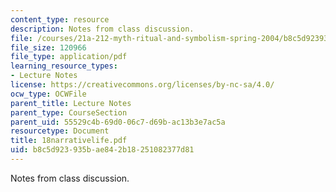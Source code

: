 ```yaml
---
content_type: resource
description: Notes from class discussion.
file: /courses/21a-212-myth-ritual-and-symbolism-spring-2004/b8c5d923935bae842b18251082377d81_18narrativelife.pdf
file_size: 120966
file_type: application/pdf
learning_resource_types:
- Lecture Notes
license: https://creativecommons.org/licenses/by-nc-sa/4.0/
ocw_type: OCWFile
parent_title: Lecture Notes
parent_type: CourseSection
parent_uid: 55529c4b-69d0-06c7-d69b-ac13b3e7ac5a
resourcetype: Document
title: 18narrativelife.pdf
uid: b8c5d923-935b-ae84-2b18-251082377d81
---
```

Notes from class discussion.